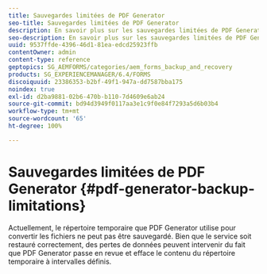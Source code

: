 ```yaml
---
title: Sauvegardes limitées de PDF Generator
seo-title: Sauvegardes limitées de PDF Generator
description: En savoir plus sur les sauvegardes limitées de PDF Generator.
seo-description: En savoir plus sur les sauvegardes limitées de PDF Generator.
uuid: 9537ffde-4396-46d1-81ea-edcd25923ffb
contentOwner: admin
content-type: reference
geptopics: SG_AEMFORMS/categories/aem_forms_backup_and_recovery
products: SG_EXPERIENCEMANAGER/6.4/FORMS
discoiquuid: 23386353-b2bf-49f1-947a-dd7587bba175
noindex: true
exl-id: d2ba9881-02b6-470b-b110-7d4609e6ab24
source-git-commit: bd94d3949f0117aa3e1c9f0e84f7293a5d6b03b4
workflow-type: tm+mt
source-wordcount: '65'
ht-degree: 100%

---
```


# Sauvegardes limitées de PDF Generator {#pdf-generator-backup-limitations}

Actuellement, le répertoire temporaire que PDF Generator utilise pour convertir les fichiers ne peut pas être sauvegardé. Bien que le service soit restauré correctement, des pertes de données peuvent intervenir du fait que PDF Generator passe en revue et efface le contenu du répertoire temporaire à intervalles définis.
